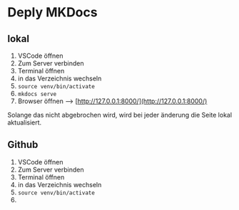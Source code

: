 # Deply MKDocs
## lokal
1. VSCode öffnen
2. Zum Server verbinden
3. Terminal öffnen
4. in das Verzeichnis wechseln
5. ```source venv/bin/activate```
6. ```mkdocs serve```
7. Browser öffnen --> [http://127.0.0.1:8000/](http://127.0.0.1:8000/)

Solange das nicht abgebrochen wird, wird bei jeder änderung die Seite lokal aktualisiert.

## Github

1. VSCode öffnen
2. Zum Server verbinden
3. Terminal öffnen
4. in das Verzeichnis wechseln
5. ```source venv/bin/activate```
6. 